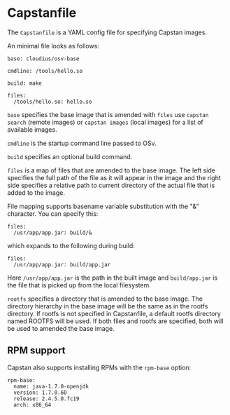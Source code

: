 # Capstanfile

The ``Capstanfile`` is a YAML config file for specifying Capstan images.

An minimal file looks as follows:

```
base: cloudius/osv-base

cmdline: /tools/hello.so

build: make

files:
  /tools/hello.so: hello.so
```

``base`` specifies the base image that is amended with ``files`` use ``capstan search`` (remote images) or ``capstan images`` (local images) for a list of available images.

``cmdline`` is the startup command line passed to OSv.

``build`` specifies an optional build command.

``files`` is a map of files that are amended to the base image.  The left side
specifies the full path of the file as it will appear in the image and the
right side specifies a relative path to current directory of the actual file
that is added to the image.

File mapping supports basename variable substitution with the "&" character.
You can specify this:

```
files:
  /usr/app/app.jar: build/&
```

which expands to the following during build:

```
files:
  /usr/app/app.jar: build/app.jar
```

Here ``/usr/app/app.jar`` is the path in the built image and ``build/app.jar``
is the file that is picked up from the local filesystem.

``rootfs`` specifies a directory that is amended to the base image. The directory hierarchy
in the base image will be the same as in the rootfs directory. If rootfs is not specified
in Capstanfile, a default rootfs directory named ROOTFS will be used. If both files and rootfs
are specified, both will be used to amended the base image.

## RPM support

Capstan also supports installing RPMs with the ``rpm-base`` option:

```
rpm-base:
  name: java-1.7.0-openjdk
  version: 1.7.0.60
  release: 2.4.5.0.fc19
  arch: x86_64
```
